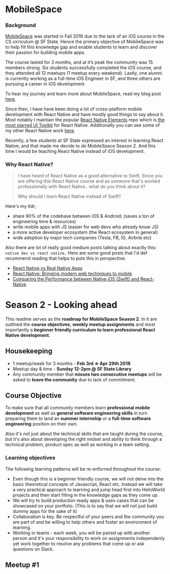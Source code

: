 # MobileSpace

### Background

[MobileSpace](http://mobilespace.xyz/) was started in Fall 2016 due to the lack of an iOS course in the CS cirriculum @ SF State. Hence the primary objective of MobileSpace was to help fill this knowledge gap and enable students to learn and discover their passion for building mobile apps.

The course lasted for 3 months, and at it’s peak the community was 15 members strong. Six students successfully completed the iOS course, and they attended all 12 meetups (1 meetup every weekend). Lastly, one alumni is currently working as a full-time iOS Engineer in SF, and three others are pursuing a career in iOS development.

To hear my journey and learn more about MobileSpace, read my blog post [here](https://medium.freecodecamp.org/mobilespace-a-passion-story-9dbc8afd5221).

Since then, I have have been doing a lot of cross-platform mobile development with React Native and have mostly good things to say about it. Most notably I maintain the popular [React Native Elements](https://github.com/react-native-training/react-native-elements) repo which is [the most starred UI Toolkit](https://native.directory/stars) for React Native. Additionally you can see some of my other React Native work [here](https://github.com/Monte9?utf8=%E2%9C%93&tab=repositories&q=react+native&type=&language=javascript).

Recently, a few students at SF State expressed an interest in learning React Native, and that made me decide to do MobileSpace Season 2. And this time I would be teaching React Native instead of iOS development.


### Why React Native?

> I have heard of React Native as a good alternative to Swift. Since you are offering this React Native course and as someone that's worked professionally with React Native.. what do you think about it? 

> Why should I learn React Native instead of Swift?

Here's my tldr;
- share 90% of the codebase between iOS & Android; (saves a ton of engineering time & resources)
- write mobile apps with JS (easier for web devs who already know JS)
- a more active developer ecosystem (the React ecosystem in general)
- wide adoption by major tech companies (Tesla, FB, IG, Airbnb etc)

Also there are lot of really good medium posts talking about exactly this: `native dev vs react native.` Here are some good posts that I'd def recommend reading that helps to puts this in perspective.

- [React Native vs Real Native Apps](https://codeburst.io/react-native-vs-real-native-apps-ad890986f1f)
- [React Native: Bringing modern web techniques to mobile](https://code.facebook.com/posts/1014532261909640/react-native-bringing-modern-web-techniques-to-mobile/)
- [Comparing the Performance between Native iOS (Swift) and React-Native](https://medium.com/the-react-native-log/comparing-the-performance-between-native-ios-swift-and-react-native-7b5490d363e2)

# Season 2 - Looking ahead

This readme serves as the **roadmap for MobileSpace Season 2**. In it are outlined the **course objectives**, **weekly meetup assignments** and most importantly a **beginner friendly curriculum to learn professional React Native development**.

## Housekeeping

- 1 meetup/week for 3 months - **Feb 3rd => Apr 29th 2018**
- Meetup day & time - **Sunday 12-2pm @ SF State Library**
- Any community member that **misses two consecutive meetups** will be asked to **leave the community** due to lack of commitment.

## Course Objective

To make sure that all community members learn **professional mobile development** as well as **general software engineering skills** in turn preparing them to land an **summer internship** or a **full-time software engineering** position on their own.

Also it's not just about the technical skills that are taught during the course, but it's also about developing the right midset and ability to think through a technical problem, product spec as well as working in a team setting.

### Learning objectives

The following learning patterns will be re-enforned throughout the course:

- Even though this is a beginner friendly course, we will not delve into the basic theoretical concepts of Javascript, React etc. Instead we will take a very practical approach to learning and jump head first into HelloWorld projects and then start filling in the knowledge gaps as they come up.
- We will try to build production ready apps & uses cases that can be showcased on your portfolio. (This is to say that we will not just build dummy apps for the sake of it)
- Collaboration is key. Be respectful of your peers and the community you are part of and be willing to help others and foster an environment of learning.
- Working in teams - each week, you will be paired up with another person and it's your responsibility to work on assignments independenly yet work together to resolve any problems that come up or ask questions on Slack.

## Meetup #1 
